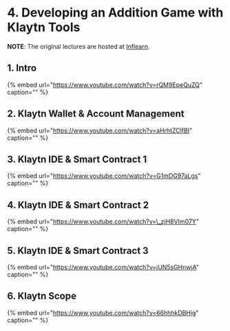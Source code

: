 # 4. Developing an Addition Game with Klaytn Tools

**NOTE**: The original lectures are hosted at [Inflearn](https://www.inflearn.com/course/%ED%81%B4%EB%A0%88%EC%9D%B4%ED%8A%BC).

## 1. Intro

{% embed url="https://www.youtube.com/watch?v=rQM9EpeQuZQ" caption="" %}

## 2. Klaytn Wallet & Account Management

{% embed url="https://www.youtube.com/watch?v=aHrhtZClfBI" caption="" %}

## 3. Klaytn IDE & Smart Contract 1

{% embed url="https://www.youtube.com/watch?v=G1mDG97aLgs" caption="" %}

## 4. Klaytn IDE & Smart Contract 2

{% embed url="https://www.youtube.com/watch?v=\_zjH8VIm07Y" caption="" %}

## 5. Klaytn IDE & Smart Contract 3

{% embed url="https://www.youtube.com/watch?v=jUN5sGHnwjA" caption="" %}

## 6. Klaytn Scope

{% embed url="https://www.youtube.com/watch?v=66hhhkDBHig" caption="" %}

